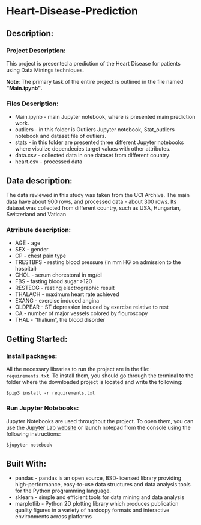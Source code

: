 # Heart-Disease-Prediction

## Description:

### Project Description:
This project is presented a prediction of the Heart Disease for patients using Data Minings techniques.

**Note**: The primary task of the entire project is outlined in the file named **"Main.ipynb"**.

### Files Description:
* Main.ipynb - main Jupyter notebook, where is presented main prediction work.
* outliers - in this folder is Outliers Jupyter notebook, Stat_outliers notebook and dataset file of outliers.
* stats - in this folder are presented three different Jupyter notebooks where visulize dependecies target values with other attributes. 
* data.csv - collected data in one dataset from different country 
* heart.csv - processed data

## Data description:
The data reviewed in this study was taken from the UCI Archive. The main data have about 900 rows, and processed data - about 300 rows. Its dataset was collected from different country, such as USA, Hungarian, Switzerland and Vatican

### Atrribute description:
- AGE - age
- SEX - gender
- CP - chest pain type
- TRESTBPS - resting blood pressure (in mm HG on admission to the hospital)
- CHOL - serum chorestoral in mg/dl
- FBS - fasting blood sugar >120
- RESTECG - resting electrographic result 
- THALACH - maximum heart rate achieved
- EXANG - exercise induced angina 
- OLDPEAR - ST depression induced by exercise relative to rest
- CA - number of major vessels colored by flouroscopy
- THAL - “thalium”, the blood disorder


## Getting Started:


### Install packages:
All the necessary libraries to run the project are in the file: `requirements.txt`. To install them, you should go through the terminal to the folder where the downloaded project is located and write the following:
```
$pip3 install -r requirements.txt
```
### Run Jupyter Notebooks:
Jupyter Notebooks are used throughout the project. To open them, you can use the [Jupyter Lab website](https://jupyter.org/try) or launch notepad from the console using the following instructions:
```
$jupyter notebook
```

## Built With:
* pandas - pandas is an open source, BSD-licensed library providing high-performance, easy-to-use data structures and data analysis tools for the Python programming language.
* sklearn -  simple and efficient tools for data mining and data analysis
* marplotlib - Python 2D plotting library which produces publication quality figures in a variety of hardcopy formats and interactive environments across platforms

